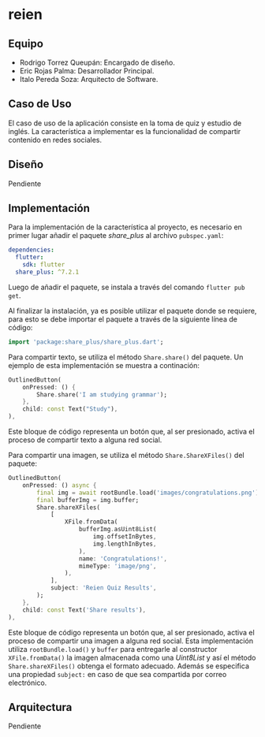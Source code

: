 # reien

## Equipo

* Rodrigo Torrez Queupán: Encargado de diseño.
* Eric Rojas Palma: Desarrollador Principal.
* Italo Pereda Soza: Arquitecto de Software.

## Caso de Uso

El caso de uso de la aplicación consiste en la toma de quiz y estudio de inglés. La característica a implementar es la funcionalidad de compartir contenido en redes sociales.

## Diseño

Pendiente

## Implementación

Para la implementación de la característica al proyecto, es necesario en primer lugar añadir el paquete _share_plus_ al archivo `pubspec.yaml`:

```yaml
dependencies:
  flutter:
    sdk: flutter
  share_plus: ^7.2.1
```

Luego de añadir el paquete, se instala a través del comando `flutter pub get`.

Al finalizar la instalación, ya es posible utilizar el paquete donde se requiere, para esto se debe importar el paquete a través de la siguiente línea de código:

```dart
import 'package:share_plus/share_plus.dart';
```

Para compartir texto, se utiliza el método `Share.share()` del paquete. Un ejemplo de esta implementación se muestra a continación:

```dart
OutlinedButton(
    onPressed: () {
        Share.share('I am studying grammar');
    },
    child: const Text("Study"),
),
```

Este bloque de código representa un botón que, al ser presionado, activa el proceso de compartir texto a alguna red social.

Para compartir una imagen, se utiliza el método `Share.ShareXFiles()` del paquete:

```dart
OutlinedButton(
    onPressed: () async {
        final img = await rootBundle.load('images/congratulations.png');
        final bufferImg = img.buffer;
        Share.shareXFiles(
            [
                XFile.fromData(
                    bufferImg.asUint8List(
                        img.offsetInBytes,
                        img.lengthInBytes,
                    ),
                    name: 'Congratulations!',
                    mimeType: 'image/png',
                ),
            ],
            subject: 'Reien Quiz Results',
        );
    },
    child: const Text('Share results'),
),
```

Este bloque de código representa un botón que, al ser presionado, activa el proceso de compartir una imagen a alguna red social. Esta implementación utiliza `rootBundle.load()` y `buffer` para entregarle al constructor `XFile.fromData()` la imagen almacenada como una _Uint8List_ y así el método `Share.shareXFiles()` obtenga el formato adecuado. Además se especifica una propiedad `subject:` en caso de que sea compartida por correo electrónico.

## Arquitectura

Pendiente